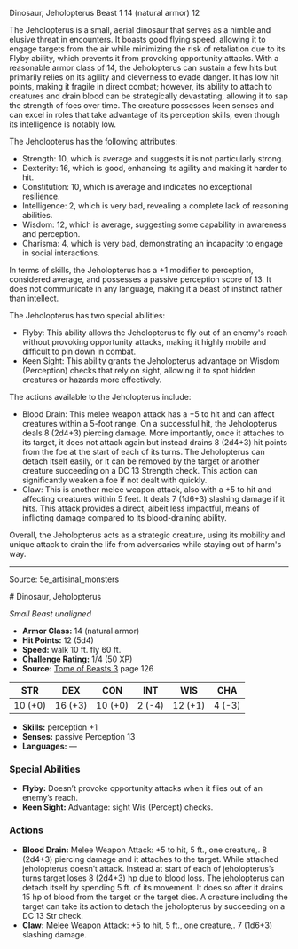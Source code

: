 <MonsterName/>Dinosaur, Jeholopterus</MonsterName>
<CreatureType/>Beast</CreatureType>
<CR/>1</CR>
<AC/>14 (natural armor)</AC>
<HP/>12</HP>
<summary>The Jeholopterus is a small, aerial dinosaur that serves as a nimble and elusive threat in encounters. It boasts good flying speed, allowing it to engage targets from the air while minimizing the risk of retaliation due to its Flyby ability, which prevents it from provoking opportunity attacks. With a reasonable armor class of 14, the Jeholopterus can sustain a few hits but primarily relies on its agility and cleverness to evade danger. It has low hit points, making it fragile in direct combat; however, its ability to attach to creatures and drain blood can be strategically devastating, allowing it to sap the strength of foes over time. The creature possesses keen senses and can excel in roles that take advantage of its perception skills, even though its intelligence is notably low.</summary>

<detail>

The Jeholopterus has the following attributes: 
- Strength: 10, which is average and suggests it is not particularly strong.
- Dexterity: 16, which is good, enhancing its agility and making it harder to hit.
- Constitution: 10, which is average and indicates no exceptional resilience.
- Intelligence: 2, which is very bad, revealing a complete lack of reasoning abilities.
- Wisdom: 12, which is average, suggesting some capability in awareness and perception.
- Charisma: 4, which is very bad, demonstrating an incapacity to engage in social interactions.

In terms of skills, the Jeholopterus has a +1 modifier to perception, considered average, and possesses a passive perception score of 13. It does not communicate in any language, making it a beast of instinct rather than intellect.

The Jeholopterus has two special abilities:
- Flyby: This ability allows the Jeholopterus to fly out of an enemy's reach without provoking opportunity attacks, making it highly mobile and difficult to pin down in combat.
- Keen Sight: This ability grants the Jeholopterus advantage on Wisdom (Perception) checks that rely on sight, allowing it to spot hidden creatures or hazards more effectively.

The actions available to the Jeholopterus include:
- Blood Drain: This melee weapon attack has a +5 to hit and can affect creatures within a 5-foot range. On a successful hit, the Jeholopterus deals 8 (2d4+3) piercing damage. More importantly, once it attaches to its target, it does not attack again but instead drains 8 (2d4+3) hit points from the foe at the start of each of its turns. The Jeholopterus can detach itself easily, or it can be removed by the target or another creature succeeding on a DC 13 Strength check. This action can significantly weaken a foe if not dealt with quickly.
- Claw: This is another melee weapon attack, also with a +5 to hit and affecting creatures within 5 feet. It deals 7 (1d6+3) slashing damage if it hits. This attack provides a direct, albeit less impactful, means of inflicting damage compared to its blood-draining ability.

Overall, the Jeholopterus acts as a strategic creature, using its mobility and unique attack to drain the life from adversaries while staying out of harm's way.</detail>



---

Source: 5e_artisinal_monsters

<statblock>
# Dinosaur, Jeholopterus

*Small* *Beast* *unaligned*

- **Armor Class:** 14 (natural armor)
- **Hit Points:** 12 (5d4)
- **Speed:** walk 10 ft. fly 60 ft.
- **Challenge Rating:** 1/4 (50 XP)
- **Source:** [Tome of Beasts 3](https://koboldpress.com/kpstore/product/tome-of-beasts-3-for-5th-edition/) page 126

| STR | DEX | CON | INT | WIS | CHA |
| --- | --- | --- | --- | --- | --- |
| 10 (+0) | 16 (+3) | 10 (+0) | 2 (-4) | 12 (+1) | 4 (-3) |

- **Skills:** perception +1
- **Senses:** passive Perception 13
- **Languages:** —

### Special Abilities

- **Flyby:** Doesn’t provoke opportunity attacks when it flies out of an enemy’s reach.
- **Keen Sight:** Advantage: sight Wis (Percept) checks.

### Actions

- **Blood Drain:** Melee Weapon Attack: +5 to hit, 5 ft., one creature,. 8 (2d4+3) piercing damage and it attaches to the target. While attached jeholopterus doesn’t attack. Instead at start of each of jeholopterus’s turns target loses 8 (2d4+3) hp due to blood loss. The jeholopterus can detach itself by spending 5 ft. of its movement. It does so after it drains 15 hp of blood from the target or the target dies. A creature including the target can take its action to detach the jeholopterus by succeeding on a DC 13 Str check.
- **Claw:** Melee Weapon Attack: +5 to hit, 5 ft., one creature,. 7 (1d6+3) slashing damage.


</statblock>


